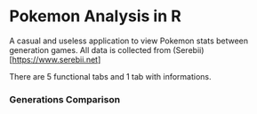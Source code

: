 # Pokemon Analysis in R

A casual and useless application to view Pokemon stats between generation games.
All data is collected from (Serebii)[https://www.serebii.net]

There are 5 functional tabs and 1 tab with informations.

### Generations Comparison
